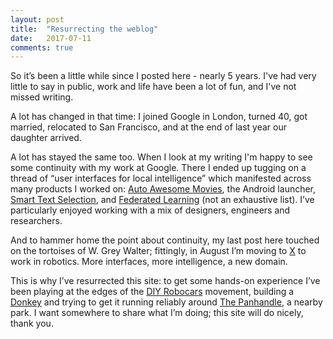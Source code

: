 ```yaml
---
layout: post
title:  "Resurrecting the weblog"
date:   2017-07-11
comments: true
---
```


So it’s been a little while since I posted here - nearly 5 years. I've had very little to say in public, work and life have been a lot of fun, and I've not missed writing.

A lot has changed in that time: I joined Google in London, turned 40, got married, relocated to San Francisco, and at the end of last year our daughter arrived. 

A lot has stayed the same too. When I look at my writing I'm happy to see some continuity with my work at Google. There I ended up tugging on a thread of “user interfaces for local intelligence” which manifested across many products I worked on: [Auto Awesome Movies](https://thenextweb.com/google/2013/10/29/google-photo-editing-tool-auto-awesome-now-creates-stunning-edits-videos/#.tnw_NK0A9dfZ), the Android launcher, [Smart Text Selection](http://www.androidpolice.com/2017/05/17/android-o-feature-spotlight-smart-text-selection-automatically-highlights-right-words-double-tap/), and [Federated Learning](https://research.googleblog.com/2017/04/federated-learning-collaborative.html) (not an exhaustive list). I’ve particularly enjoyed working with a mix of designers, engineers and researchers.

And to hammer home the point about continuity, my last post here touched on the tortoises of W. Grey Walter; fittingly, in August I’m moving to [X](https://x.company) to work in robotics. More interfaces, more intelligence, a new domain.

This is why I’ve resurrected this site: to get some hands-on experience I’ve been playing at the edges of the [DIY Robocars](http://diyrobocars.com) movement, building a [Donkey](https://docs.google.com/document/d/11IPqZcDcLTd2mtYaR5ONpDxFgL9Y1nMNTDvEarST8Wk/edit#heading=h.2q84tqri6g5) and trying to get it running reliably around [The Panhandle](https://en.wikipedia.org/wiki/Panhandle_(San_Francisco)), a nearby park. I want somewhere to share what I’m doing; this site will do nicely, thank you.


